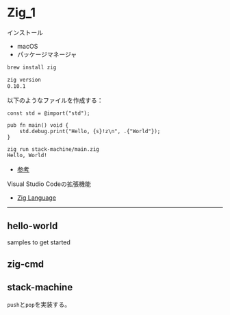 # Zig_1

インストール

- macOS
- パッケージマネージャ

```sh
brew install zig
```

```sh
zig version
0.10.1
```

以下のようなファイルを作成する：

```zig
const std = @import("std");

pub fn main() void {
    std.debug.print("Hello, {s}!z\n", .{"World"});
}
```

```sh
zig run stack-machine/main.zig
Hello, World!
```

- [参考](https://ziglang.org/ja/learn/getting-started/)

Visual Studio Codeの拡張機能

- [Zig Language](https://marketplace.visualstudio.com/items?itemName=ziglang.vscode-zig)

---

## hello-world

samples to get started

## zig-cmd

## stack-machine

`push`と`pop`を実装する。
